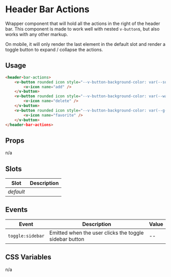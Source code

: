 # Header Bar Actions

Wrapper component that will hold all the actions in the right of the header bar. This component is made to work well
with nested `v-button`s, but also works with any other markup.

On mobile, it will only render the last element in the default slot and render a toggle button to expand / collapse the
actions.

## Usage

```html
<header-bar-actions>
	<v-button rounded icon style="--v-button-background-color: var(--success);">
		<v-icon name="add" />
	</v-button>
	<v-button rounded icon style="--v-button-background-color: var(--warning);">
		<v-icon name="delete" />
	</v-button>
	<v-button rounded icon style="--v-button-background-color: var(--g-color-danger-normal);">
		<v-icon name="favorite" />
	</v-button>
</header-bar-actions>
```

## Props

n/a

## Slots

| Slot      | Description |
| --------- | ----------- |
| _default_ |             |

## Events

| Event            | Description                                            | Value |
| ---------------- | ------------------------------------------------------ | ----- |
| `toggle:sidebar` | Emitted when the user clicks the toggle sidebar button | --    |

## CSS Variables

n/a

